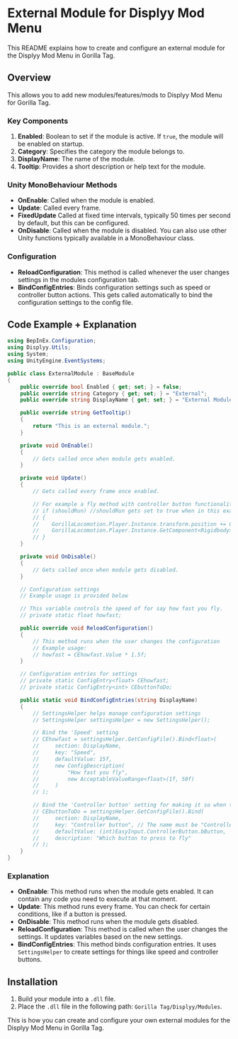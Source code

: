 # External Module for Displyy Mod Menu

This README explains how to create and configure an external module for the Displyy Mod Menu in Gorilla Tag.

## Overview

This allows you to add new modules/features/mods to Displyy Mod Menu for Gorilla Tag.

### Key Components

1. **Enabled**: Boolean to set if the module is active. If `true`, the module will be enabled on startup.
2. **Category**: Specifies the category the module belongs to.
3. **DisplayName**: The name of the module.
4. **Tooltip**: Provides a short description or help text for the module.

### Unity MonoBehaviour Methods

- **OnEnable**: Called when the module is enabled.
- **Update**: Called every frame.
- **FixedUpdate** Called at fixed time intervals, typically 50 times per second by default, but this can be configured.
- **OnDisable**: Called when the module is disabled.
You can also use other Unity functions typically available in a MonoBehaviour class.

### Configuration

- **ReloadConfiguration**: This method is called whenever the user changes settings in the modules configuration tab.
- **BindConfigEntries**: Binds configuration settings such as speed or controller button actions. This gets called automatically to bind the configuration settings to the config file.

## Code Example + Explanation

```csharp
using BepInEx.Configuration;
using Displyy.Utils;
using System;
using UnityEngine.EventSystems;

public class ExternalModule : BaseModule
{
    public override bool Enabled { get; set; } = false;
    public override string Category { get; set; } = "External";
    public override string DisplayName { get; set; } = "External Module";

    public override string GetTooltip()
    {
        return "This is an external module.";
    }

    private void OnEnable()
    {
        // Gets called once when module gets enabled.
    }

    private void Update()
    {
        // Gets called every frame once enabled.

        // For example a fly method with controller button functionality:
        // if (shouldRun) //shouldRun gets set to true when in this example the 'B' button is pressed. (Or if the user has changed the default configuration then it could be any controller button)
        // {
        //    GorillaLocomotion.Player.Instance.transform.position += GorillaLocomotion.Player.Instance.headCollider.transform.forward * fast * Time.deltaTime;
        //    GorillaLocomotion.Player.Instance.GetComponent<Rigidbody>().velocity = Vector3.zero;
        // }
    }

    private void OnDisable()
    {
        // Gets called once when module gets disabled.
    }

    // Configuration settings
    // Example usage is provided below

    // This variable controls the speed of for say how fast you fly.
    // private static float howfast;

    public override void ReloadConfiguration()
    {
        // This method runs when the user changes the configuration
        // Example usage:
        // howfast = CEhowfast.Value * 1.5f;
    }

    // Configuration entries for settings
    // private static ConfigEntry<float> CEhowfast;
    // private static ConfigEntry<int> CEbuttonToDo;

    public static void BindConfigEntries(string DisplayName)
    {
        // SettingsHelper helps manage configuration settings
        // SettingsHelper settingsHelper = new SettingsHelper();

        // Bind the 'Speed' setting
        // CEhowfast = settingsHelper.GetConfigFile().Bind<float>(
        //     section: DisplayName,
        //     key: "Speed",
        //     defaultValue: 15f,
        //     new ConfigDescription(
        //         "How fast you fly",
        //         new AcceptableValueRange<float>(1f, 50f)
        //     )
        // );

        // Bind the 'Controller button' setting for making it so when that controller button gets pressed the 'shouldRun' variable gets set to true. Here when the 'B' button on the controller gets pressed the variable 'shouldRun' gets set to true.
        // CEbuttonToDo = settingsHelper.GetConfigFile().Bind(
        //     section: DisplayName,
        //     key: "Controller button", // The name must be "Controller Button"
        //     defaultValue: (int)EasyInput.ControllerButton.bButton,
        //     description: "Which button to press to fly"
        // );
    }
}
```

### Explanation

- **OnEnable**: This method runs when the module gets enabled. It can contain any code you need to execute at that moment.
- **Update**: This method runs every frame. You can check for certain conditions, like if a button is pressed.
- **OnDisable**: This method runs when the module gets disabled.
- **ReloadConfiguration**: This method is called when the user changes the settings. It updates variables based on the new settings.
- **BindConfigEntries**: This method binds configuration entries. It uses `SettingsHelper` to create settings for things like speed and controller buttons.

## Installation

1. Build your module into a `.dll` file.
2. Place the `.dll` file in the following path: `Gorilla Tag/Displyy/Modules`.

This is how you can create and configure your own external modules for the Displyy Mod Menu in Gorilla Tag.
